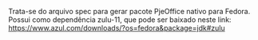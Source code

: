 Trata-se do arquivo spec para gerar pacote PjeOffice nativo para Fedora. Possui como dependência zulu-11, que pode ser baixado neste link: https://www.azul.com/downloads/?os=fedora&package=jdk#zulu 
